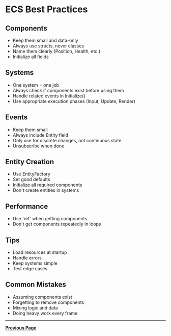 # ECS Best Practices

## Components

- Keep them small and data-only
- Always use structs, never classes
- Name them clearly (Position, Health, etc.)
- Initialize all fields

## Systems

- One system = one job
- Always check if components exist before using them
- Handle related events in Initialize()
- Use appropriate execution phases (Input, Update, Render)

## Events

- Keep them small
- Always include Entity field
- Only use for discrete changes, not continuous state
- Unsubscribe when done

## Entity Creation

- Use EntityFactory
- Set good defaults
- Initialize all required components
- Don't create entities in systems

## Performance

- Use 'ref' when getting components
- Don't get components repeatedly in loops

## Tips

- Load resources at startup
- Handle errors
- Keep systems simple
- Test edge cases

## Common Mistakes

- Assuming components exist
- Forgetting to remove components
- Mixing logic and data
- Doing heavy work every frame

---

[**Previous Page**](README.md)
